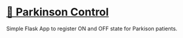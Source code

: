 # [🏥 Parkinson Control](https://parkinsoncontrol.herokuapp.com/)
Simple Flask App to register ON and OFF state for Parkison patients.
